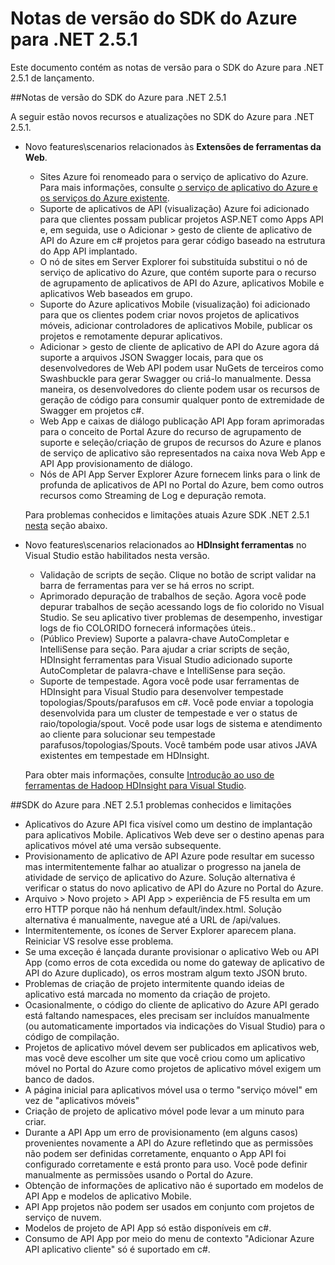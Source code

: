<properties 
   pageTitle="Notas de versão do SDK do Azure para .NET 2.5.1" 
   description="Notas de versão do SDK do Azure para .NET 2.5.1" 
   services="app-service" 
   documentationCenter=".net,nodejs,java" 
   authors="Juliako" 
   manager="erikre" 
   editor=""/>

<tags
   ms.service="app-service"
   ms.devlang="multiple"
   ms.topic="article"
   ms.tgt_pltfrm="na"
   ms.workload="integration" 
   ms.date="10/10/2016"
   ms.author="juliako"/>


# <a name="azure-sdk-for-net-251-release-notes"></a>Notas de versão do SDK do Azure para .NET 2.5.1

Este documento contém as notas de versão para o SDK do Azure para .NET 2.5.1 de lançamento. 

##<a name="azure-sdk-for-net-251-release-notes"></a>Notas de versão do SDK do Azure para .NET 2.5.1

A seguir estão novos recursos e atualizações no SDK do Azure para .NET 2.5.1.

- Novo features\scenarios relacionados às **Extensões de ferramentas da Web**. 

    - Sites Azure foi renomeado para o serviço de aplicativo do Azure. Para mais informações, consulte [o serviço de aplicativo do Azure e os serviços do Azure existente](app-service-changes-existing-services.md).
    - Suporte de aplicativos de API (visualização) Azure foi adicionado para que clientes possam publicar projetos ASP.NET como Apps API e, em seguida, use o Adicionar > gesto de cliente de aplicativo de API do Azure em c# projetos para gerar código baseado na estrutura do App API implantado. 
    - O nó de sites em Server Explorer foi substituída substitui o nó de serviço de aplicativo do Azure, que contém suporte para o recurso de agrupamento de aplicativos de API do Azure, aplicativos Mobile e aplicativos Web baseados em grupo.
    - Suporte do Azure aplicativos Mobile (visualização) foi adicionado para que os clientes podem criar novos projetos de aplicativos móveis, adicionar controladores de aplicativos Mobile, publicar os projetos e remotamente depurar aplicativos.
    - Adicionar > gesto de cliente de aplicativo de API do Azure agora dá suporte a arquivos JSON Swagger locais, para que os desenvolvedores de Web API podem usar NuGets de terceiros como Swashbuckle para gerar Swagger ou criá-lo manualmente. Dessa maneira, os desenvolvedores do cliente podem usar os recursos de geração de código para consumir qualquer ponto de extremidade de Swagger em projetos c#. 
    - Web App e caixas de diálogo publicação API App foram aprimoradas para o conceito de Portal Azure do recurso de agrupamento de suporte e seleção/criação de grupos de recursos do Azure e planos de serviço de aplicativo são representados na caixa nova Web App e API App provisionamento de diálogo. 
    - Nós de API App Server Explorer Azure fornecem links para o link de profunda de aplicativos de API no Portal do Azure, bem como outros recursos como Streaming de Log e depuração remota.

    Para problemas conhecidos e limitações atuais Azure SDK .NET 2.5.1 [nesta](app-service-release-notes.md#known_issues_2_5_1) seção abaixo.


- Novo features\scenarios relacionados ao **HDInsight ferramentas** no Visual Studio estão habilitados nesta versão. 
    - Validação de scripts de seção. Clique no botão de script validar na barra de ferramentas para ver se há erros no script. 
    - Aprimorado depuração de trabalhos de seção. Agora você pode depurar trabalhos de seção acessando logs de fio colorido no Visual Studio. Se seu aplicativo tiver problemas de desempenho, investigar logs de fio COLORIDO fornecerá informações úteis..
    - (Público Preview) Suporte a palavra-chave AutoCompletar e IntelliSense para seção. Para ajudar a criar scripts de seção, HDInsight ferramentas para Visual Studio adicionado suporte AutoCompletar de palavra-chave e IntelliSense para seção.
    - Suporte de tempestade. Agora você pode usar ferramentas de HDInsight para Visual Studio para desenvolver tempestade topologias/Spouts/parafusos em c#. Você pode enviar a topologia desenvolvida para um cluster de tempestade e ver o status de raio/topologia/spout. Você pode usar logs de sistema e atendimento ao cliente para solucionar seu tempestade parafusos/topologias/Spouts. Você também pode usar ativos JAVA existentes em tempestade em HDInsight.
    
    Para obter mais informações, consulte [Introdução ao uso de ferramentas de Hadoop HDInsight para Visual Studio](hdinsight-hadoop-visual-studio-tools-get-started.md).



##<a id="known_issues_2_5_1"></a>SDK do Azure para .NET 2.5.1 problemas conhecidos e limitações

- Aplicativos do Azure API fica visível como um destino de implantação para aplicativos Mobile. Aplicativos Web deve ser o destino apenas para aplicativos móvel até uma versão subsequente. 
- Provisionamento de aplicativo de API Azure pode resultar em sucesso mas intermitentemente falhar ao atualizar o progresso na janela de atividade de serviço de aplicativo do Azure. Solução alternativa é verificar o status do novo aplicativo de API do Azure no Portal do Azure. 
- Arquivo > Novo projeto > API App > experiência de F5 resulta em um erro HTTP porque não há nenhum default/index.html. Solução alternativa é manualmente, navegue até a URL de /api/values. 
- Intermitentemente, os ícones de Server Explorer aparecem plana. Reiniciar VS resolve esse problema. 
- Se uma exceção é lançada durante provisionar o aplicativo Web ou API App (como erros de cota excedida ou nome do gateway de aplicativo de API do Azure duplicado), os erros mostram algum texto JSON bruto. 
- Problemas de criação de projeto intermitente quando ideias de aplicativo está marcada no momento da criação de projeto.
- Ocasionalmente, o código do cliente de aplicativo do Azure API gerado está faltando namespaces, eles precisam ser incluídos manualmente (ou automaticamente importados via indicações do Visual Studio) para o código de compilação. 
- Projetos de aplicativo móvel devem ser publicados em aplicativos web, mas você deve escolher um site que você criou como um aplicativo móvel no Portal do Azure como projetos de aplicativo móvel exigem um banco de dados. 
- A página inicial para aplicativos móvel usa o termo "serviço móvel" em vez de "aplicativos móveis" 
- Criação de projeto de aplicativo móvel pode levar a um minuto para criar. 
- Durante a API App um erro de provisionamento (em alguns casos) provenientes novamente a API do Azure refletindo que as permissões não podem ser definidas corretamente, enquanto o App API foi configurado corretamente e está pronto para uso. Você pode definir manualmente as permissões usando o Portal do Azure.
- Obtenção de informações de aplicativo não é suportado em modelos de API App e modelos de aplicativo Mobile.
- API App projetos não podem ser usados em conjunto com projetos de serviço de nuvem.
- Modelos de projeto de API App só estão disponíveis em c#.
- Consumo de API App por meio do menu de contexto "Adicionar Azure API aplicativo cliente" só é suportado em c#.

 
